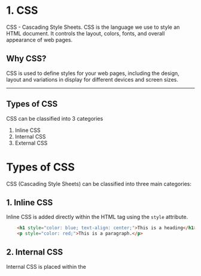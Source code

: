# 1. CSS

CSS - Cascading Style Sheets.
CSS is the language we use to style an HTML document.
It controls the layout, colors, fonts, and overall appearance of web pages.

## Why CSS?

CSS is used to define styles for your web pages, including the design, layout and variations in display for different devices and screen sizes.

---

## Types of CSS

CSS can be classified into 3 categories
1. Inline CSS
2. Internal CSS
3. External CSS

# Types of CSS

CSS (Cascading Style Sheets) can be classified into three main categories:

## 1. Inline CSS
Inline CSS is added directly within the HTML tag using the `style` attribute.

```html
    <h1 style="color: blue; text-align: center;">This is a heading</h1>
    <p style="color: red;">This is a paragraph.</p>
```

## 2. Internal CSS
Internal CSS is placed within the <style> tag inside the <head> section of the HTML file.

```html
    <style>
        body {
            background-color: lightblue;
        }
        h1 {
            color: blue;
            text-align: center;
        }
        p {
            color: red;
        }
    </style>
```

## 3. External CSS
 External CSS is stored in a separate CSS file and linked to HTML documents using the <link> tag.

```html
    <link rel="stylesheet" href="styles.css">

styles.css

body {
    background-color: lightblue;
}
h1 {
    color: blue;
    text-align: center;
}
p {
    color: red;
}

```

---

# 2. SASS

Sass is a CSS pre-processor
Sass stands for Syntactically Awesome Stylesheet
Sass reduces repetition of CSS and therefore saves time

Stylesheets are getting larger, more complex, and harder to maintain. This is where a CSS pre-processor can help.

# Sass Variable

- Variables are used to store a value.
  
Values can be 
    strings
    numbers
    colors
    booleans
    lists
    nulls

Syntax : $variablename: value;

Variable scope in Sass:

Sass variables are only available at the level of nesting where they are defined.

```html
$myColor: red;

h1 {
  $myColor: green;
  color: $myColor;
}

p {
  color: $myColor;
}
```
O/p: Green has scope limited to h1 tag only.


Sass !global:

!global indicates that a variable is global, which means that it is accessible on all levels.

```html
$myColor: red;

h1 {
  $myColor: green !global;
  color: $myColor;
}

p {
  color: $myColor;
}     
```
O/p : Green is globally declared

---

##  Sass Nesting

Many CSS properties have the same prefix, like font-family, font-size and font-weight or text-align, text-transform and text-overflow.
With Sass, we can write them as nested properties.

```html
font: {
  family: Helvetica, sans-serif;
  size: 18px;
  weight: bold;
}

text: {
  align: center;
  transform: lowercase;
  overflow: hidden;
}
```

## Sass @import

The @import directive allows you to include the content of one file in another.

```scss
@import 'filename';

Sass String functions:
```

## Sass @mixin

Sass mixin used to define reusuable styling components.

## Sss @extend

The @extend directive lets you share a set of CSS properties from one selector to another.


---

## Sass String Functions

Functions used to deal with strings

| Function                      | Description                                | Example                                    | Result                    |
|-------------------------------|--------------------------------------------|--------------------------------------------|---------------------------|
| `quote(string)`               | Adds quotes to string.                     | `quote("Hello world!")`                    | `"Hello world!"`          |
| `str-index(string, substring)`| Index of the first occurrence of substring.| `str-index("Hello world!", "H")`           | `1`                       |
| `str-insert(string, insert, index)` | Inserts string at index.                   | `str-insert("Hello world!", " wonderful", 6)`| `Hello wonderful world!`  |
| `str-length(string)`          | Returns the length of the string.          | `str-length("Hello world!")`               | `12`                      |
| `str-slice(string, start, end)` | Slices string from start to end.            | `str-slice("Hello world!", 2, 5)`          | `"ello"`                  |
| `to-lower-case(string)`       | Converts string to lower case.             | `to-lower-case("Hello World!")`            | `"hello world!"`          |
| `to-upper-case(string)`       | Converts string to upper case.             | `to-upper-case("Hello World!")`            | `"HELLO WORLD!"`          |
| `unique-id()`                 | Generates a unique string.                 | `unique-id()`                              | `tyghefnsv`               |
| `unquote(string)`             | Removes quotes around string.              | `unquote("Hello world!")`                  | `Hello world!`            |


## Sass Numeric Functions

Functions used to deal with numerical operations

| Function                 | Description                              | Example Code                    | Result   |
|--------------------------|------------------------------------------|---------------------------------|----------|
| `abs(number)`            | Returns the absolute value of number.    | `abs(-15)`                      | `15`     |
| `ceil(number)`           | Rounds number up to the nearest integer. | `ceil(15.20)`                   | `16`     |
| `comparable(num1, num2)` | Checks if num1 and num2 are comparable.  | `comparable(15px, 10px)`        | `true`   |
| `floor(number)`          | Rounds number down to the nearest integer. | `floor(15.80)`               | `15`     |
| `max(number...)`         | Returns the highest value.               | `max(5, 7, 9, 0, -3, -7)`       | `9`      |
| `min(number...)`         | Returns the lowest value.                | `min(5, 7, 9, 0, -3, -7)`       | `-7`     |
| `percentage(number)`     | Converts number to a percentage.         | `percentage(1.2)`               | `120%`   |
| `random()`               | Returns a random number between 0 and 1. | `random()`                      | `0.45673`|
| `random(number)`         | Returns a random integer between 1 and number. | `random(6)`              | `4`      |
| `round(number)`          | Rounds number to the nearest integer.    | `round(15.20)`                  | `15`     |

## Sass List Functions

The list functions are used to access values in a list, combine lists, and add items to lists.


| Function                        | Description                                          | Example Code                                 | Result                        |
|---------------------------------|------------------------------------------------------|----------------------------------------------|-------------------------------|
| `append(list, value, [separator])` | Adds a value to the end of the list. Separator can be `auto`, `comma`, or `space`. | `append((a b c), d)`                         | `a b c d`                     |
| `index(list, value)`            | Returns the index of the value in the list.          | `index(a b c, b)`                            | `2`                           |
| `is-bracketed(list)`            | Checks if the list has square brackets.              | `is-bracketed([a b c])`                      | `true`                        |
| `length(list)`                  | Returns the length of the list.                      | `length(a b c)`                              | `3`                           |
| `list-separator(list)`          | Returns the list separator used, as a string.        | `list-separator(a b c)`                      | `"space"`                     |


## Sass Map Functions

In Sass, the map data type represents one or more key/value pairs.

| Function                         | Description                                           | Example Code                                                                                             | Result                                                      |
|----------------------------------|-------------------------------------------------------|----------------------------------------------------------------------------------------------------------|-------------------------------------------------------------|
| `map-get(map, key)`              | Returns the value for the specified key in the map.   | `$font-sizes: ("small": 12px, "normal": 18px, "large": 24px)`<br>`map-get($font-sizes, "small")`          | `12px`                                                      |
| `map-has-key(map, key)`          | Checks whether map has the specified key.             | `$font-sizes: ("small": 12px, "normal": 18px, "large": 24px)`<br>`map-has-key($font-sizes, "big")`        | `false`                                                     |
| `map-keys(map)`                  | Returns a list of all keys in map.                    | `$font-sizes: ("small": 12px, "normal": 18px, "large": 24px)`<br>`map-keys($font-sizes)`                  | `"small", "normal", "large"`                                |


---

## 3.  Scss

SCSS and SASS are both syntaxes of the SASS preprocessor

SCSS (Sassy CSS) is a syntax of SASS, offering a more CSS-like syntax.

It has the following properties
    Variables
    @mixins
    @extend
    Nesting

| Feature         | SCSS                                      | Sass                                     |
|-----------------|-------------------------------------------|------------------------------------------|
| Syntax          | Uses curly braces `{}` and semicolons `;` | Uses indentation to separate code blocks |
| Compatibility   | Every valid CSS file is a valid SCSS file | Requires specific Sass syntax            |
| Readability     | Similar to standard CSS                   | More concise, fewer characters to write  |
| File Extension  | `.scss`                                   | `.sass`                                  |


## 4. CSS Properties

## Height

In CSS, `height` and `width` are properties used to define the dimensions of an element.

- **Syntax of Height**: `height: value;`
- 
- **Values**:
- 
  - `auto`: Default value, element height adjusts based on content.
  - `px`: Specifies height in pixels.
  - `%`: Specifies height as a percentage of the parent element's height.
  - `em`, `rem`: Relative units based on font-size.
  - `vh`: Viewport height (1vh = 1% of the viewport height).

**Example:**
```css
.element {
    height: 200px; /* Fixed height in pixels */
}
```

   
## Width

- **Syntax of Width**: `width: value;`
- 
- **Values**:
- 
  - `auto`: Default value, element height adjusts based on content.
  - `px`: Specifies height in pixels.
  - `%`: Specifies height as a percentage of the parent element's height.
  - `em`, `rem`: Relative units based on font-size.
  - `vw`: Viewport Width (1vh = 1% of the viewport width).

**Example:**
```css
.element {
    width: 200px; /* Fixed height in pixels */
}
```

---
## Max width

In CSS, `max-width` specifies the maximum width an element can take before it starts to overflow. 

```css
.element {
    max-width: 600px; /* Limits the width to 600 pixels */
}
```

---

## CSS Border

It is used to create border to the webpage

## Border Styles in css:

| Value   | Description                                      |
|---------|--------------------------------------------------|
| `dotted`| Defines a dotted border                           |
| `dashed`| Defines a dashed border                           |
| `solid` | Defines a solid border                            |
| `double`| Defines a double border                           |
| `groove`| Defines a 3D grooved border                       |
| `ridge` | Defines a 3D ridged border                        |
| `inset` | Defines a 3D inset border                         |
| `outset`| Defines a 3D outset border                        |
| `none`  | Defines no border                                 |
| `hidden`| Defines a hidden border                           |


Example:

```css
.element {
    border: 2px ridge #ccc; 
}
```
---

## CSS Background

The background peroperty adds background effects to the element

## CSS Background Properties

### 1 `background-color`
- **Definition**: Sets the background color of an element.
- **Example**: 
  ```css
  .example {
      background-color: #f0f0f0; /* Light gray background */
  }
  ```

### 2 `background-image`
- **Definition**: Sets one or more background images for an element.
- **Example**: 
```css
.example {
    background-image: url('background.jpg'); /* Sets a background image */
}
 ```
      
### 3 `background-repeat`
- **Definition**:  Specifies how background images should repeat.
- **Example**: 
```css
.example {
    background-repeat: no-repeat; /* Prevents background image from repeating */
}
 ```

### 4 `background-attachment`
- **Definition**: Specifies whether a background image is fixed or scrolls with the content.
- **Example**: 
```css
.example {
    background-attachment: fixed; /* Fixes the background image in place */
}
 ```

### 5 `background-position`
- **Definition**: Sets the starting position of background images.
```css
.example {
    background-position: center top; /* Positions background image at the top center */
}
```

---

## CSS Box Model

In CSS, every element is considered as a rectangular box. 
The CSS box model describes the space that surrounds an HTML element, including its content, padding, border, and margin.

### Components of the Box Model:

1. **Content**: The actual content of the element, where text and images appear.

2. **Padding**: Clears an area around the content. The padding is transparent.

3. **Border**: A border that goes around the padding and content.

4. **Margin**: Clears an area outside the border. The margin is transparent.


```css
div {
  width: 320px;
  height: 50px;
  padding: 10px;
  border: 5px solid gray;
  margin: 0;
}
```

## CSS Margin


In CSS, `padding` is properties used to control the space around  elements, respectively.

### `margin`

- **Definition**: Sets the space outside an element's border.
- 
- **Example**: 
  ```css
  .example {
      margin: 10px; /* Applies 10 pixels of margin to all sides */
  }

## CSS Padding

In CSS, `padding` is a property used to create space around an element's content, inside the element's border.

### Definition

The `padding` property controls the amount of space between the content of an element and its border.

### Syntax

```css
selector {
    padding: value;
}
```

## CSS Fonts

CSS provides several properties to style fonts and text within HTML elements.

## 1. `font-family`

### Definition
The `font-family` property specifies the font family for text. It allows you to define a prioritized list of font family names or generic family names.


### Example
```css
body {
  font-family: "Arial", sans-serif;
}
```
### Generic Font Families

In CSS there are five generic font families:

- Serif fonts have a small stroke at the edges of each letter. They create a sense of formality and elegance.
- Sans-serif fonts have clean lines (no small strokes attached). They create a modern and minimalistic look.
- Monospace fonts - here all the letters have the same fixed width. They create a mechanical look. 
- Cursive fonts imitate human handwriting.
- Fantasy fonts are decorative/playful fonts.

---
### Web safe fonts:

Web safe fonts are fonts that are widely available across different operating systems and devices. Here are some commonly used web safe fonts:

- Arial
- Helvetica
- Times New Roman
- Georgia
- Courier New
- Verdana

---

## CSS Font Size

The `font-size` property in CSS sets the size of the text within HTML elements.

## Absolute Size (Pixels - `px`)

- Sets the text size to a specific pixel value.
- Does not allow users to change text size in browsers, which can be a drawback for accessibility.
  
Example:
```css
h1 {
  font-size: 40px;
}

p {
  font-size: 14px;
}
```

## Relative Size ( em )

Example:

- Sets text size relative to its parent element.
- Allows users to adjust text size in browsers, improving accessibility.

```css
h1 {
  font-size: 2.5em; /* 40px / 16px = 2.5em */
}

p {
  font-size: 0.875em; /* 14px / 16px = 0.875em */
}

```

## Responsive Font Size (Viewport Width - vw)

Example:
- Sets text size relative to the viewport width.
- Useful for responsive design, as text scales with the browser window size.

```css
h1 {
  font-size: 5vw; /* 5% of viewport width */
}

p {
  font-size: 2vw; /* 2% of viewport width */
}

```
---

## CSS Texts

CSS offers several properties to style and manipulate text within HTML elements.

## 1. Color (`color`)

### Definition
The `color` property sets the color of text.

### Example
```css
p {
  color: #333333; /* Dark gray */
}
```

## 2. Alignment

### Definition
The text-align property aligns text horizontally within its container.

### Example
```css
h1 {
  text-align: center;
}

```

## 3. Decorations

### Definition
The text-decoration property decorates text with underlines, overlines, etc.

- text-decoration-line
- text-decoration-color
- text-decoration-style
- text-decoration-thickness
- text-decoration

### Example
```css
a {
  text-decoration: none; /* Removes underline from links */
}

```

## 4. Transformation

### Definition
The text-transform property transforms text to uppercase, lowercase, etc.

- uppercase
- lowercase
- capitalize

### Example
```css
button {
  text-transform: uppercase;
}

```

## 5. Shadow

### Definition
The text-shadow property adds shadow effects to text.

### Example
```css
h2 {
  text-shadow: 2px 2px 4px #000000;
}

```

---

## CSS Image

CSS offers several properties to style and control the display of images within HTML elements.

## 1. Image Size (`width` and `height`)

### Definition
You can set the dimensions of an image using the `width` and `height` properties.

### Example
```css
img {
  width: 100px;
  height: 100px;
}
```

## 1. Image Alignment 

### Definition
You can set the dimensions of an image using the `width` and `height` properties.

### Example
```css
img {
  width: 100px;
  height: 100px;
}
```
